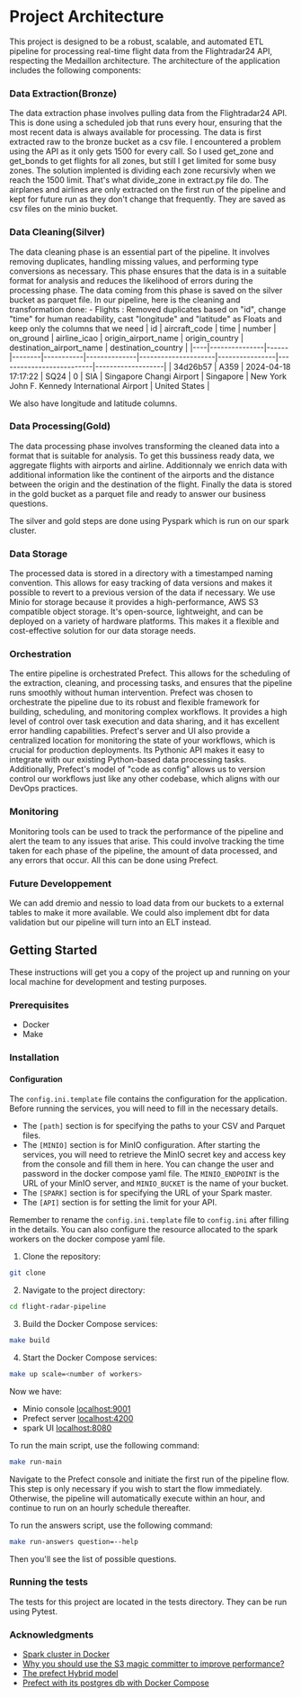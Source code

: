 # Project Architecture

This project is designed to be a robust, scalable, and automated ETL pipeline for processing real-time flight data from the Flightradar24 API, respecting the Medaillon architecture. The architecture of the application includes the following components:
### Data Extraction(Bronze)

The data extraction phase involves pulling data from the Flightradar24 API. This is done using a scheduled job that runs every hour, ensuring that the most recent data is always available for processing. The data is first extracted raw to the bronze bucket as a csv file.
I encountered a problem using the API as it only gets 1500 for every call. So I used get_zone and get_bonds to get flights for all zones, but still I get limited for some busy zones. The solution implented is dividing each zone recursivly when we reach the 1500 limit.
That's what divide_zone in extract.py file do.
The airplanes and airlines are only extracted on the first run of the pipeline and kept for future run as they don't change that frequently. They are saved as csv files on the minio bucket.

### Data Cleaning(Silver)

The data cleaning phase is an essential part of the pipeline. It involves removing duplicates, handling missing values, and performing type conversions as necessary. This phase ensures that the data is in a suitable format for analysis and reduces the likelihood of errors during the processing phase. The data coming from this phase is saved on the silver bucket as parquet file.
In our pipeline, here is the cleaning and transformation done:
    - Flights : Removed duplicates based on "id", change "time" for human readability,
                cast "longitude" and "latitude" as Floats and keep only the columns that
                we need
| id | aircraft_code | time | number | on_ground | airline_icao | origin_airport_name | origin_country | destination_airport_name | destination_country |
|----|---------------|------|--------|-----------|--------------|---------------------|----------------|--------------------------|-------------------|
| 34d26b57 | A359 | 2024-04-18 17:17:22 | SQ24 | 0 | SIA | Singapore Changi Airport | Singapore | New York John F. Kennedy International Airport | United States |

We also have longitude and latitude columns.
### Data Processing(Gold)

The data processing phase involves transforming the cleaned data into a format that is suitable for analysis. To get this bussiness ready data, we aggregate flights with airports and airline. Additionnaly we enrich data with additional information like the continent of the airports and the distance between the origin and the destination of the flight. Finally the data is stored in the gold bucket as a parquet file and ready to answer our business questions.

The silver and gold steps are done using Pyspark which is run on our spark cluster.

### Data Storage

The processed data is stored in a directory with a timestamped naming convention. This allows for easy tracking of data versions and makes it possible to revert to a previous version of the data if necessary. We use Minio for storage because it provides a high-performance, AWS S3 compatible object storage. It's open-source, lightweight, and can be deployed on a variety of hardware platforms. This makes it a flexible and cost-effective solution for our data storage needs. 

### Orchestration

The entire pipeline is orchestrated Prefect. This allows for the scheduling of the extraction, cleaning, and processing tasks, and ensures that the pipeline runs smoothly without human intervention. Prefect was chosen to orchestrate the pipeline due to its robust and flexible framework for building, scheduling, and monitoring complex workflows. It provides a high level of control over task execution and data sharing, and it has excellent error handling capabilities. Prefect's server and UI also provide a centralized location for monitoring the state of your workflows, which is crucial for production deployments. Its Pythonic API makes it easy to integrate with our existing Python-based data processing tasks. Additionally, Prefect's model of "code as config" allows us to version control our workflows just like any other codebase, which aligns with our DevOps practices.

### Monitoring

Monitoring tools can be used to track the performance of the pipeline and alert the team to any issues that arise. This could involve tracking the time taken for each phase of the pipeline, the amount of data processed, and any errors that occur. All this can be done using Prefect.

### Future Developpement

We can add dremio and nessio to load data from our buckets to a external tables to make it more available.
We could also implement dbt for data validation but our pipeline will turn into an ELT instead.

## Getting Started

These instructions will get you a copy of the project up and running on your local machine for development and testing purposes.

### Prerequisites

- Docker
- Make


### Installation

#### Configuration
The `config.ini.template` file contains the configuration for the application. Before running the services, you will need to fill in the necessary details.
- The `[path]` section is for specifying the paths to your CSV and Parquet files.
- The `[MINIO]` section is for MinIO configuration. After starting the services, you will need to retrieve the MinIO secret key and access key from the console and fill them in here. You can change the user and password in the docker compose yaml file. The `MINIO_ENDPOINT` is the URL of your MinIO server, and `MINIO_BUCKET` is the name of your bucket.
- The `[SPARK]` section is for specifying the URL of your Spark master.
- The `[API]` section is for setting the limit for your API.

Remember to rename the `config.ini.template` file to `config.ini` after filling in the details.
You can also configure the resource allocated to the spark workers on the docker compose yaml file.

1. Clone the repository:
```sh
git clone 
```
2. Navigate to the project directory:
```sh
cd flight-radar-pipeline
```
3. Build the Docker Compose services:
```sh
make build
```
4. Start the Docker Compose services:
```sh
make up scale=<number of workers>
```
Now we have:
- Minio console [localhost:9001](http://localhost:9001/)
- Prefect server [localhost:4200](http://localhost:4200/)
- spark UI [localhost:8080](http://localhost:8080/)

To run the main script, use the following command:

```sh
make run-main
```

Navigate to the Prefect console and initiate the first run of the pipeline flow. This step is only necessary if you wish to start the flow immediately. Otherwise, the pipeline will automatically execute within an hour, and continue to run on an hourly schedule thereafter.

To run the answers script, use the following command:
```sh
make run-answers question=--help
```
Then you'll see the list of possible questions.

### Running the tests
The tests for this project are located in the tests directory. They can be run using Pytest.

### Acknowledgments

- [Spark cluster in Docker](https://github.com/bitnami/containers/tree/main/bitnami/spark)
- [Why you should use the S3 magic committer to improve performance?](https://spot.io/blog/improve-apache-spark-performance-with-the-s3-magic-committer/)
- [The prefect Hybrid model](https://medium.com/the-prefect-blog/the-prefect-hybrid-model-1b70c7fd296)
- [Prefect with its postgres db with Docker Compose](https://github.com/rpeden/prefect-docker-compose)

